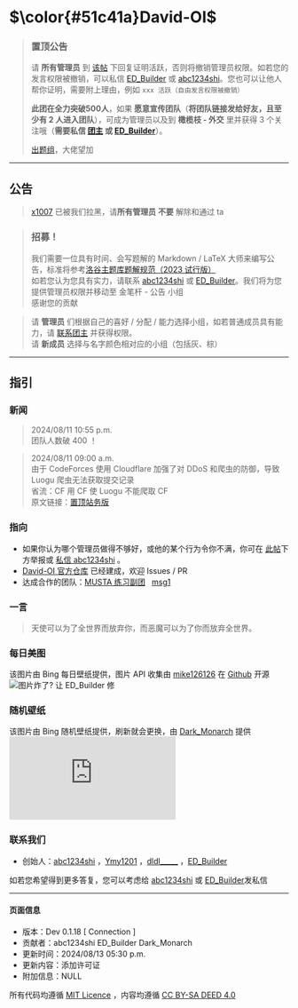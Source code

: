 # $\color{#51c41a}David-OI$
> ### 置顶公告
> 请 **所有管理员** 到 [该帖](/discuss/885805) 下回复证明活跃，否则将撤销管理员权限。如若您的发言权限被撤销，可以私信 [ED_Builder](/chat?uid=1023494) 或 [abc1234shi](/chat?uid=941501)。您也可以让他人帮你证明，需要附上理由，例如 `xxx 活跃（自由发言权限被撤销）`
>
>**此团在全力突破500人**，如果 **愿意宣传团队**（**将团队链接发给好友，且至少有 2 人进入团队**），可成为管理员以及到 **橄榄枝 - 外交** 里并获得 3 个关注哦（**需要私信 [团主](/chat?uid=941501) 或 [ED_Builder](/chat?uid=1023494)**）。
>
>[出题组](https://www.luogu.com.cn/team/85069)，大佬望加

---
## 公告

> [x1007](/user/1109270) 已被我们拉黑，请**所有管理员** **不要** 解除和通过 ta

> ### 招募！
> 我们需要一位具有时间、会写题解的 Markdown / LaTeX 大师来编写公告，标准将参考[洛谷主题库题解规范（2023 试行版）](https://help.luogu.com.cn/rules/academic/solution-standard)  
如若您认为您具有实力，请联系 [abc1234shi](/user/941501) 或 [ED_Builder](/user/1023494)。我们将为您提供管理员权限并移动至 金笔杆 - 公告 小组  
感谢您的贡献

> 请 **管理员** 们根据自己的喜好 / 分配 / 能力选择小组，如若普通成员具有能力，请 [联系团主](/chat?uid=941501) 并获得权限。  
请 **新成员** 选择与名字颜色相对应的小组（包括灰、棕）

---
## 指引
### 新闻
> 2024/08/11 10:55 p.m.  
团队人数破 400 ！

> 2024/08/11 09:00 a.m.  
由于 CodeForces 使用 Cloudflare 加强了对 DDoS 和爬虫的防御，导致 Luogu 爬虫无法获取提交记录  
省流：CF 用 CF 使 Luogu 不能爬取 CF  
原文链接：[置顶站务版](/discuss/598533)
### 指向
- 如果你认为哪个管理员做得不够好，或他的某个行为令你不满，你可在 [此帖](/discuss/885878)下方举报或 [私信 abc1234shi](/chat?uid=941501) 。
- [David-OI 官方仓库](https://github.com/ED-Builder/David-OI) 已经建成，欢迎 Issues / PR
- 达成合作的团队：[MUSTA 练习副团](/team/68500) &nbsp; [msg1](/team/68785) &nbsp; 
### 一言
> 天使可以为了全世界而放弃你，而恶魔可以为了你而放弃全世界。
### 每日美图
该图片由 Bing 每日壁纸提供，图片 API 收集由 [mike126126](https://github.com/mike126126) 在 [Github](https://github.com/mike126126/bing) 开源  
![图片炸了? 让 ED_Builder 修](https://baotangguo.cn:8081/)
### 随机壁纸
该图片由 Bing 随机壁纸提供，刷新就会更换，由 [Dark_Monarch](/user/1032282) 提供
![](https://bing.img.run/rand.php)
### 联系我们
- 创始人：[abc1234shi](/chat?uid=941501 "喜气至永远") ，[Ymy1201](/chat?uid=1186739 "基泥苔煤") ，[dldl_____](/chat?uid=1073177) ，[ED_Builder](/chat?uid=1023494 "咕咕《<复生>》")

如若您希望得到更多答复，您可以考虑给 [abc1234shi](/chat?uid=941501) 或 [ED_Builder](/chat?uid=1023494)发私信

---
#### 页面信息
- 版本：Dev 0.1.18 [ Connection ]
- 贡献者：abc1234shi ED_Builder Dark_Monarch
- 更新时间：2024/08/13 05:30 p.m.
- 更新内容：添加许可证
- 附加信息：NULL

所有代码均遵循 [MIT Licence](https://github.com/ED-Builder/David-OI/blob/main/LICENSE) ，内容均遵循 [CC BY-SA DEED 4.0](https://creativecommons.org/licenses/by-sa/4.0/deed.zh-hans)
